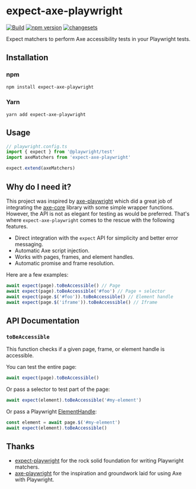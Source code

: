 # expect-axe-playwright

[![Build](https://github.com/Widen/expect-axe-playwright/actions/workflows/build.yml/badge.svg)](https://github.com/Widen/expect-axe-playwright/actions/workflows/build.yml)
[![npm version](https://img.shields.io/npm/v/expect-axe-playwright)](https://www.npmjs.com/package/expect-axe-playwright)
[![changesets](https://img.shields.io/badge/maintained%20with-changesets-blue)](https://github.com/atlassian/changesets)

Expect matchers to perform Axe accessibility tests in your Playwright tests.

## Installation

### npm

```sh
npm install expect-axe-playwright
```

### Yarn

```
yarn add expect-axe-playwright
```

## Usage

```ts
// playwright.config.ts
import { expect } from '@playwright/test'
import axeMatchers from 'expect-axe-playwright'

expect.extend(axeMatchers)
```

## Why do I need it?

This project was inspired by
[axe-playwright](https://github.com/abhinaba-ghosh/axe-playwright) which did a
great job of integrating the [axe-core](https://github.com/dequelabs/axe-core)
library with some simple wrapper functions. However, the API is not as elegant
for testing as would be preferred. That's where `expect-axe-playwright` comes to
the rescue with the following features.

- Direct integration with the `expect` API for simplicity and better error
  messaging.
- Automatic Axe script injection.
- Works with pages, frames, and element handles.
- Automatic promise and frame resolution.

Here are a few examples:

```js
await expect(page).toBeAccessible() // Page
await expect(page).toBeAccessible('#foo') // Page + selector
await expect(page.$('#foo')).toBeAccessible() // Element handle
await expect(page.$('iframe')).toBeAccessible() // Iframe
```

## API Documentation

### `toBeAccessible`

This function checks if a given page, frame, or element handle is accessible.

You can test the entire page:

```js
await expect(page).toBeAccessible()
```

Or pass a selector to test part of the page:

```js
await expect(element).toBeAccessible('#my-element')
```

Or pass a Playwright [ElementHandle]:

```js
const element = await page.$('#my-element')
await expect(element).toBeAccessible()
```

## Thanks

- [expect-playwright](https://github.com/playwright-community/expect-playwright)
  for the rock solid foundation for writing Playwright matchers.
- [axe-playwright](https://github.com/abhinaba-ghosh/axe-playwright) for the
  inspiration and groundwork laid for using Axe with Playwright.

[elementhandle]: https://playwright.dev/docs/api/class-elementhandle/
